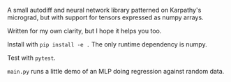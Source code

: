 A small autodiff and neural network library patterned on Karpathy's micrograd, but with support for tensors expressed as numpy arrays.

Written for my own clarity, but I hope it helps you too.

Install with `pip install -e .` The only runtime dependency is numpy.

Test with `pytest`.

`main.py` runs a little demo of an MLP doing regression against random data.